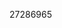 [//]: # (Created by ./bin/manage_files.pl from ./species/Globodera_rostochiensis/PRJEB13504/Globodera_rostochiensis_PRJEB13504.publication.html on Thu Jun 11 13:44:13 2020)
27286965
